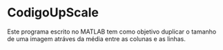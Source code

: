 # CodigoUpScale
Este programa escrito no MATLAB tem como objetivo duplicar o tamanho de uma imagem atráves da média entre as colunas e as linhas.
